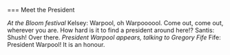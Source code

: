 === Meet the President

*At the Bloom festival*
Kelsey: Warpool, oh Warpoooool. Come out, come out, wherever you are.
How hard is it to find a president around here!?
Santis: Shush! Over there.
*President Warpool appears, talking to Gregory Fife*
Fife: President Warpool! It is an honour.
